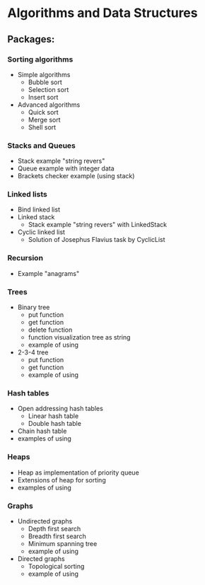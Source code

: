 # Algorithms and Data Structures
## Packages:
### Sorting algorithms
* Simple algorithms
    * Bubble sort
    * Selection sort
    * Insert sort
* Advanced algorithms
    * Quick sort
    * Merge sort
    * Shell sort
### Stacks and Queues
* Stack example "string revers"
* Queue example with integer data
* Brackets checker example (using stack)
### Linked lists
* Bind linked list
* Linked stack
    * Stack example "string revers" with LinkedStack
* Cyclic linked list    
    * Solution of Josephus Flavius task by CyclicList
### Recursion
* Example "anagrams"  
### Trees
* Binary tree
    * put function
    * get function   
    * delete function 
    * function visualization tree as string
    * example of using  
* 2-3-4 tree
    * put function
    * get function 
    * example of using
### Hash tables
* Open addressing hash tables
    * Linear hash table  
    * Double hash table 
* Chain hash table 
* examples of using
### Heaps
* Heap as implementation of priority queue
* Extensions of heap for sorting
* examples of using
### Graphs
* Undirected graphs
    * Depth first search
    * Breadth first search
    * Minimum spanning tree
    * example of using
* Directed graphs
    * Topological sorting
    * example of using    